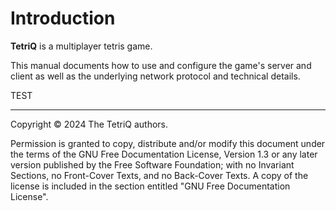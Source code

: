 <!--
SPDX-FileCopyrightText: 2024 The TetriQ authors

SPDX-License-Identifier: GFDL-1.3-or-later
-->

# Introduction

**TetriQ** is a multiplayer tetris game.

This manual documents how to use and configure the game's server and
client as well as the underlying network protocol and technical details.

TEST

---

Copyright © 2024 The TetriQ authors.

Permission is granted to copy, distribute and/or modify this document
under the terms of the GNU Free Documentation License, Version 1.3 or
any later version published by the Free Software Foundation; with no
Invariant Sections, no Front-Cover Texts, and no Back-Cover Texts.  A
copy of the license is included in the section entitled "GNU Free
Documentation License".
